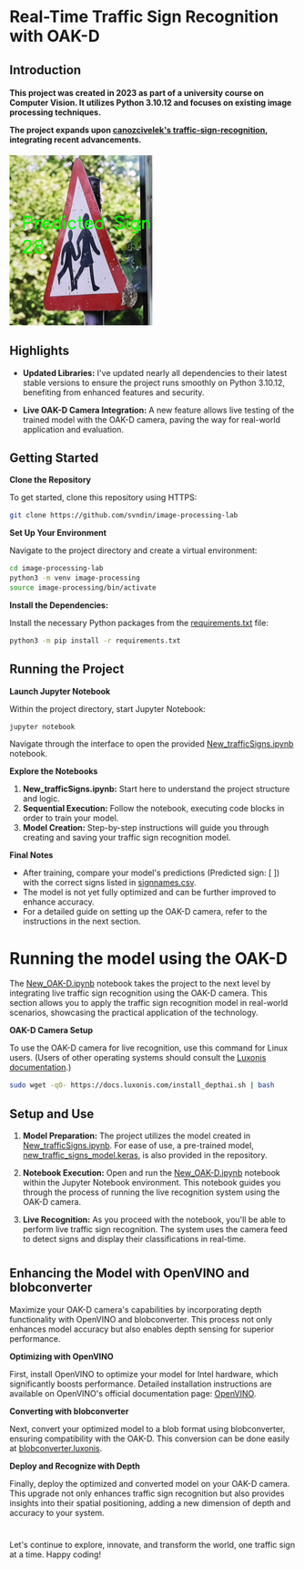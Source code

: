 # **Real-Time Traffic Sign Recognition with OAK-D** #

## Introduction

<h4><strong>This project was created in 2023 as part of a university course on Computer Vision. It utilizes Python 3.10.12 and focuses on existing image processing techniques.

The project expands upon [canozcivelek's traffic-sign-recognition](https://github.com/canozcivelek/traffic-sign-recognition), integrating recent advancements. </h4></strong>

![Cildren crossing](https://github.com/svndin/image-processing-lab/blob/main/Images/OAK-D%20Camera_screenshot_29.03.2024.png)

## Highlights

- **Updated Libraries:** I've updated nearly all dependencies to their latest stable versions to ensure the project runs smoothly on Python 3.10.12, benefiting from enhanced features and security.

- **Live OAK-D Camera Integration:** A new feature allows live testing of the trained model with the OAK-D camera, paving the way for real-world application and evaluation.

## Getting Started

**Clone the Repository**

To get started, clone this repository using HTTPS:
```bash
git clone https://github.com/svndin/image-processing-lab
```
**Set Up Your Environment**

Navigate to the project directory and create a virtual environment:
```bash
cd image-processing-lab
python3 -m venv image-processing
source image-processing/bin/activate
```
**Install the Dependencies:**

Install the necessary Python packages from the [requirements.txt](https://github.com/svndin/image-processing-lab/blob/main/requirements.txt) file:
```bash
python3 -m pip install -r requirements.txt
```

## Running the Project

**Launch Jupyter Notebook**

Within the project directory, start Jupyter Notebook:
```bash
jupyter notebook
```
Navigate through the interface to open the provided [New_trafficSigns.ipynb](https://github.com/svndin/image-processing-lab/blob/main/New_trafficSigns.ipynb) notebook.

**Explore the Notebooks**

1. **New_trafficSigns.ipynb:** Start here to understand the project structure and logic.
2. **Sequential Execution:** Follow the notebook, executing code blocks in order to train your model.
3. **Model Creation:** Step-by-step instructions will guide you through creating and saving your traffic sign recognition model.

**Final Notes**

- After training, compare your model's predictions (Predicted sign: [ ]) with the correct signs listed in [signnames.csv](https://github.com/svndin/image-processing-lab/blob/main/signnames.csv).
- The model is not yet fully optimized and can be further improved to enhance accuracy.
- For a detailed guide on setting up the OAK-D camera, refer to the instructions in the next section.

 

#
# **Running the model using the OAK-D**

The [New_OAK-D.ipynb](https://github.com/svndin/image-processing-lab/blob/main/New_Oak-D.ipynb) notebook takes the project to the next level by integrating live traffic sign recognition using the OAK-D camera. This section allows you to apply the traffic sign recognition model in real-world scenarios, showcasing the practical application of the technology.   

**OAK-D Camera Setup**

To use the OAK-D camera for live recognition, use this command for Linux users. (Users of other operating systems should consult the  [Luxonis documentation](https://docs.luxonis.com/en/latest/pages/tutorials/first_steps/).)
```bash
sudo wget -qO- https://docs.luxonis.com/install_depthai.sh | bash
```

## Setup and Use

1. **Model Preparation:** The project utilizes the model created in [New_trafficSigns.ipynb](https://github.com/svndin/image-processing-lab/blob/main/New_trafficSigns.ipynb). For ease of use, a pre-trained model,  [new_traffic_signs_model.keras](https://github.com/svndin/image-processing-lab/new_traffic_signs_model.keras), is also provided in the repository.

2. **Notebook Execution:** Open and run the [New_OAK-D.ipynb](https://github.com/svndin/image-processing-lab/blob/main/New_Oak-D.ipynb) notebook within the Jupyter Notebook environment. This notebook guides you through the process of running the live recognition system using the OAK-D camera.

3. **Live Recognition:** As you proceed with the notebook, you'll be able to perform live traffic sign recognition. The system uses the camera feed to detect signs and display their classifications in real-time.
#

## Enhancing the Model with OpenVINO and blobconverter
Maximize your OAK-D camera's capabilities by incorporating depth functionality with OpenVINO and blobconverter. This process not only enhances model accuracy but also enables depth sensing for superior performance.

**Optimizing with OpenVINO**

First, install OpenVINO to optimize your model for Intel hardware, which significantly boosts performance. Detailed installation instructions are available on OpenVINO's official documentation page: [OpenVINO](https://docs.openvino.ai/latest/openvino_docs_install_guides_installing_openvino_linux.html).

**Converting with blobconverter**

Next, convert your optimized model to a blob format using blobconverter, ensuring compatibility with the OAK-D. This conversion can be done easily at [blobconverter.luxonis](https://blobconverter.luxonis.com).

**Deploy and Recognize with Depth**

Finally, deploy the optimized and converted model on your OAK-D camera. This upgrade not only enhances traffic sign recognition but also provides insights into their spatial positioning, adding a new dimension of depth and accuracy to your system.

#

Let's continue to explore, innovate, and transform the world, one traffic sign at a time. Happy coding!
